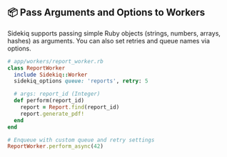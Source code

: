 ## 📦 Pass Arguments and Options to Workers

Sidekiq supports passing simple Ruby objects (strings, numbers, arrays, hashes) as arguments. You can also set retries and queue names via options.

```ruby
# app/workers/report_worker.rb
class ReportWorker
  include Sidekiq::Worker
  sidekiq_options queue: 'reports', retry: 5

  # args: report_id (Integer)
  def perform(report_id)
    report = Report.find(report_id)
    report.generate_pdf!
  end
end
```

```ruby
# Enqueue with custom queue and retry settings
ReportWorker.perform_async(42)
```